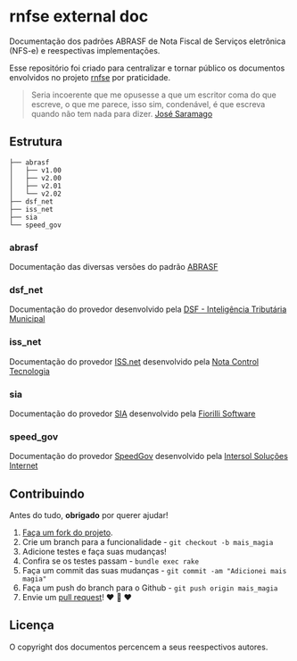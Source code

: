 # rnfse external doc
Documentação dos padrões ABRASF de Nota Fiscal de Serviços eletrônica
(NFS-e) e reespectivas implementações.

Esse repositório foi criado para centralizar e tornar público os
documentos envolvidos no projeto
[rnfse](https://github.com/aitherios/rnfse) por praticidade.

> Seria incoerente que me opusesse a que um escritor coma do que
> escreve, o que me parece, isso sim, condenável, é que escreva quando
> não tem nada para dizer.
> [José Saramago](http://pt.wikipedia.org/wiki/Jos%C3%A9_Saramago)

## Estrutura

```
├── abrasf
│   ├── v1.00
│   ├── v2.00
│   ├── v2.01
│   └── v2.02
├── dsf_net
├── iss_net
├── sia
└── speed_gov
```

### abrasf
Documentação das diversas versões do padrão
[ABRASF](http://www.abrasf.org.br)

### dsf_net
Documentação do provedor desenvolvido pela
[DSF - Inteligência Tributária Municipal](http://www.dsfnet.com.br)

### iss_net
Documentação do provedor [ISS.net](http://www.issnetonline.com.br) desenvolvido pela
[Nota Control Tecnologia](http://www.notacontrol.com.br)

### sia
Documentação do provedor [SIA](http://fiorilli.com.br/site/softwares/sia.html) desenvolvido pela
[Fiorilli Software](http://fiorilli.com.br)

### speed_gov
Documentação do provedor [SpeedGov](http://www.speedgov.com.br) desenvolvido pela
[Intersol Soluções Internet](http://intersol.com.br)

## Contribuindo

Antes do tudo, **obrigado** por querer ajudar!

1. [Faça um fork do projeto](https://help.github.com/articles/fork-a-repo).
2. Crie um branch para a funcionalidade - `git checkout -b mais_magia`
3. Adicione testes e faça suas mudanças!
4. Confira se os testes passam - `bundle exec rake`
5. Faça um commit das suas mudanças - `git commit -am "Adicionei mais magia"`
6. Faça um push do branch para o Github - `git push origin mais_magia`
7. Envie um [pull request](https://help.github.com/articles/using-pull-requests)! :heart: :sparkling_heart: :heart:

## Licença

O copyright dos documentos percencem a seus reespectivos autores.
